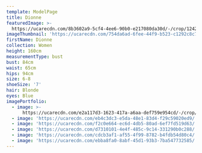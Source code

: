 ```yaml
---
template: ModelPage
title: Dionne
featuredImage: >-
  https://ucarecdn.com/8b3602a9-5cf4-4ee6-90b0-e217080da30d/-/crop/1242x701/0,161/-/preview/
imageThumbnail: 'https://ucarecdn.com/754da6ad-6fee-44f9-b523-c1292c8c7d19/'
firstName: Dionne
collection: Women
height: 160cm
measurementType: bust
bust: 84cm
waist: 65cm
hips: 94cm
size: 6-8
shoeSize: '7'
hair: Blonde
eyes: Blue
imagePortfolio:
  - image: >-
      https://ucarecdn.com/e2a117d3-1623-417a-a6aa-def759e954cd/-/crop/1242x1495/0,0/-/preview/
  - image: 'https://ucarecdn.com/eb4c3dc3-e5da-48e1-83d4-f29c59020ed9/'
  - image: 'https://ucarecdn.com/f2c0e664-ec6d-4db5-80ad-6ef7fd519d63/'
  - image: 'https://ucarecdn.com/d7310101-4e4f-485c-9c14-331290b0c288/'
  - image: 'https://ucarecdn.com/cdcb3af1-af55-4f99-8782-b4fdb54d80c4/'
  - image: 'https://ucarecdn.com/ebba8fa0-8abf-45d1-93b3-7ba547732585/'
---
```


